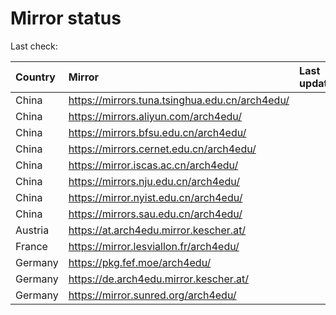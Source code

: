<script src="./time.js"></script>
# Mirror status
Last check: <script type="text/javascript">localize(1725311928.7891953);</script>

|Country|Mirror|Last update|
|:------|:-----|:----------|
|China|https://mirrors.tuna.tsinghua.edu.cn/arch4edu/|<script type="text/javascript">localize(1725259266);</script>|
|China|https://mirrors.aliyun.com/arch4edu/|<script type="text/javascript">localize(1725259266);</script>|
|China|https://mirrors.bfsu.edu.cn/arch4edu/|<script type="text/javascript">localize(1725259266);</script>|
|China|https://mirrors.cernet.edu.cn/arch4edu/|<script type="text/javascript">localize(1725259266);</script>|
|China|https://mirror.iscas.ac.cn/arch4edu/|<script type="text/javascript">localize(1725259266);</script>|
|China|https://mirrors.nju.edu.cn/arch4edu/|<script type="text/javascript">localize(1725259266);</script>|
|China|https://mirror.nyist.edu.cn/arch4edu/|<script type="text/javascript">localize(1725259266);</script>|
|China|https://mirrors.sau.edu.cn/arch4edu/|<script type="text/javascript">localize(1725259266);</script>|
|Austria|https://at.arch4edu.mirror.kescher.at/|<script type="text/javascript">localize(1725259266);</script>|
|France|https://mirror.lesviallon.fr/arch4edu/|<script type="text/javascript">localize(1725259266);</script>|
|Germany|https://pkg.fef.moe/arch4edu/|<script type="text/javascript">localize(1725259266);</script>|
|Germany|https://de.arch4edu.mirror.kescher.at/|<script type="text/javascript">localize(1725259266);</script>|
|Germany|https://mirror.sunred.org/arch4edu/|<script type="text/javascript">localize(1725259266);</script>|

<script src="./tablefilter/tablefilter.js"></script>
<script src="./table.js"></script>